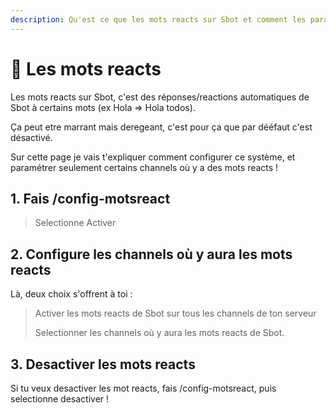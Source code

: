 ```yaml
---
description: Qu'est ce que les mots reacts sur Sbot et comment les paramétrer ?
---
```


# 💬 Les mots reacts

Les mots reacts sur Sbot, c'est des réponses/reactions automatiques de Sbot à certains mots (ex Hola => Hola todos).

Ça peut etre marrant mais deregeant, c'est pour ça que par dééfaut c'est désactivé.

Sur cette page je vais t'expliquer comment configurer ce système, et paramétrer seulement certains channels où y a des mots reacts !

## 1. Fais /config-motsreact

> Selectionne Activer

## 2. Configure les channels où y aura les mots reacts

Là, deux choix s'offrent à toi :

> Activer les mots reacts de Sbot sur tous les channels de ton serveur
>
> Selectionner les channels où y aura les mots reacts de Sbot.

## 3. Desactiver les mots reacts

Si tu veux desactiver les mot reacts, fais /config-motsreact, puis selectionne desactiver !

